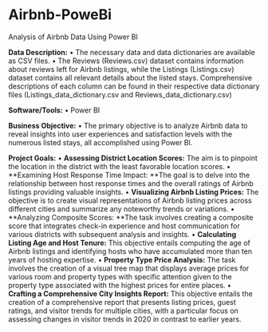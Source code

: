 # Airbnb-PoweBi
Analysis of Airbnb Data Using Power BI

**Data Description:**
• The necessary data and data dictionaries are available as CSV files.
• The Reviews (Reviews.csv) dataset contains information about reviews left for Airbnb listings, while the Listings (Listings.csv) dataset contains all relevant details about the listed stays. Comprehensive descriptions of each column can be found in their respective data dictionary files (Listings_data_dictionary.csv and Reviews_data_dictionary.csv)

**Software/Tools:**
• Power BI

**Business Objective:**
• The primary objective is to analyze Airbnb data to reveal insights into user experiences and satisfaction levels with the numerous listed stays, all accomplished using Power BI.

**Project Goals:**
• **Assessing District Location Scores:** The aim is to pinpoint the location in the district with the least favorable location scores.
• **Examining Host Response Time Impact: **The goal is to delve into the relationship between host response times and the overall ratings of Airbnb listings providing valuable insights.
• **Visualizing Airbnb Listing Prices:** The objective is to create visual representations of Airbnb listing prices across different cities and summarize any noteworthy trends or variations.
• **Analyzing Composite Scores: **The task involves creating a composite score that integrates check-in experience and host communication for various districts with subsequent analysis and insights.
• **Calculating Listing Age and Host Tenure:** This objective entails computing the age of Airbnb listings and identifying hosts who have accumulated more than ten years of hosting expertise.
• **Property Type Price Analysis:** The task involves the creation of a visual tree map that displays average prices for various room and property types with specific attention given to the property type associated with the highest prices for entire places.
• **Crafting a Comprehensive City Insights Report:** This objective entails the creation of a comprehensive report that presents listing prices, guest ratings, and visitor trends for multiple cities, with a particular focus on assessing changes in visitor trends in 2020 in contrast to earlier years.
